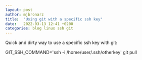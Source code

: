 ```yaml
---
layout: post
author: mjbronarz
title:  "Using git with a specific ssh key"
date:   2022-03-13 12:41 +0200
categories: blog linux ssh git
---
```


Quick and dirty way to use a specific ssh key with git:


GIT_SSH_COMMAND='ssh -i /home/user/.ssh/otherkey' git pull

